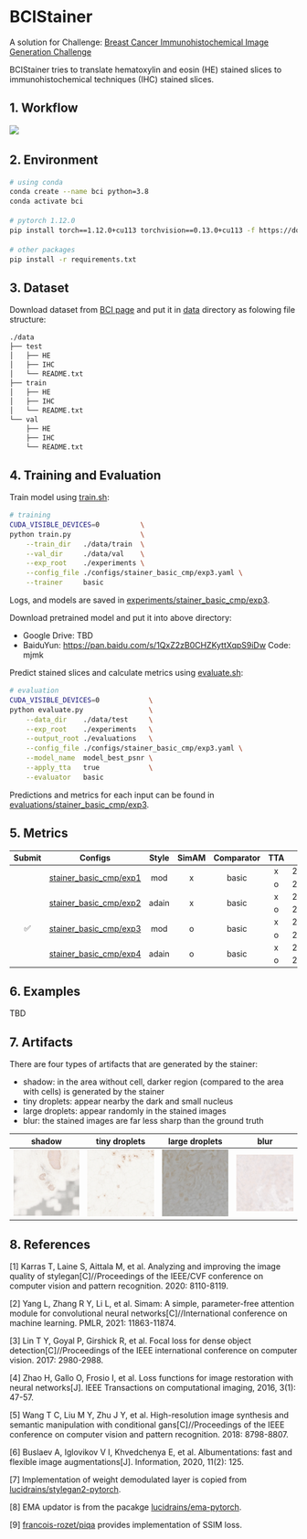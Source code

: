 # BCIStainer

A solution for Challenge: [Breast Cancer Immunohistochemical Image Generation Challenge](https://bci.grand-challenge.org/)

BCIStainer tries to translate hematoxylin and eosin (HE) stained slices to immunohistochemical techniques (IHC) stained slices.

## 1. Workflow

<img src="/home/quqixun/Projects/BCI-Challenge-dev/assets/workflow_1662x3930.jpg" width=800 />

## 2. Environment

```bash
# using conda
conda create --name bci python=3.8
conda activate bci

# pytorch 1.12.0
pip install torch==1.12.0+cu113 torchvision==0.13.0+cu113 -f https://download.pytorch.org/whl/torch_stable.html

# other packages
pip install -r requirements.txt
```

## 3. Dataset

Download dataset from [BCI page](https://bupt-ai-cz.github.io/BCI/) and put it in [data](./data) directory as folowing file structure:

```
./data
├── test
│   ├── HE
│   ├── IHC
│   └── README.txt
├── train
│   ├── HE
│   ├── IHC
│   └── README.txt
└── val
    ├── HE
    ├── IHC
    └── README.txt
```

## 4. Training and Evaluation

Train model using [train.sh](./scripts/train.sh):

```bash
# training
CUDA_VISIBLE_DEVICES=0          \
python train.py                 \
    --train_dir   ./data/train  \
    --val_dir     ./data/val    \
    --exp_root    ./experiments \
    --config_file ./configs/stainer_basic_cmp/exp3.yaml \
    --trainer     basic
```

Logs, and models are saved in [experiments/stainer_basic_cmp/exp3](./experiments/stainer_basic_cmp/exp3).

Download pretrained model and put it into above directory:

- Google Drive: TBD
- BaiduYun: https://pan.baidu.com/s/1QxZ2zB0CHZKyttXqpS9iDw  Code: mjmk

Predict stained slices and calculate metrics using [evaluate.sh](./scripts/evaluate.sh):

```bash
# evaluation
CUDA_VISIBLE_DEVICES=0            \
python evaluate.py                \
    --data_dir    ./data/test     \
    --exp_root    ./experiments   \
    --output_root ./evaluations   \
    --config_file ./configs/stainer_basic_cmp/exp3.yaml \
    --model_name  model_best_psnr \
    --apply_tta   true            \
    --evaluator   basic
```

Predictions and metrics for each input can be found in [evaluations/stainer_basic_cmp/exp3](./evaluations/stainer_basic_cmp/exp3).

## 5. Metrics

<table style="text-align:center">
    <thead>
        <tr>
            <th>Submit</th>
            <th>Configs</th>
            <th>Style</th>
            <th>SimAM</th>
            <th>Comparator</th>
            <th>TTA</th>
            <th>PSNR</th>
            <th>SSIM</th>
        </tr>
    </thead>
    <tbody>
        <tr>
            <td rowspan="2"></td>
            <td rowspan="2"><a href="./configs/stainer_basic_cmp/exp1.yaml">stainer_basic_cmp/exp1</a></td>
            <td rowspan="2">mod</td>
            <td rowspan="2">x</td>
            <td rowspan="2">basic</td>
            <td>x</td>
            <td>22.3711</td>
            <td>0.5293</td>
        </tr>
        <tr>
            <td>o</td>
            <td>22.7570</td>
            <td>0.5743</td>
        </tr>
        <tr>
            <td rowspan="2"></td>
            <td rowspan="2"><a href="./configs/stainer_basic_cmp/exp2.yaml">stainer_basic_cmp/exp2</a></td>
            <td rowspan="2">adain</td>
            <td rowspan="2">x</td>
            <td rowspan="2">basic</td>
            <td>x</td>
            <td>22.8123</td>
            <td>0.5273</td>
        </tr>
        <tr>
            <td>o</td>
            <td>23.3942</td>
            <td>0.5833</td>
        </tr>
        <tr>
            <td rowspan="2">&#9989;</td>
            <td rowspan="2"><a href="./configs/stainer_basic_cmp/exp3.yaml">stainer_basic_cmp/exp3</a></td>
            <td rowspan="2">mod</td>
            <td rowspan="2">o</td>
            <td rowspan="2">basic</td>
            <td>x</td>
            <td>22.5357</td>
            <td>0.5175</td>
        </tr>
        <tr>
            <td>o</td>
            <td>22.9293</td>
            <td>0.5585</td>
        </tr>
        <tr>
            <td rowspan="2"></td>
            <td rowspan="2"><a href="./configs/stainer_basic_cmp/exp4.yaml">stainer_basic_cmp/exp4</a></td>
            <td rowspan="2">adain</td>
            <td rowspan="2">o</td>
            <td rowspan="2">basic</td>
            <td>x</td>
            <td>22.5447</td>
            <td>0.5316</td>
        </tr>
        <tr>
            <td>o</td>
            <td>22.9809</td>
            <td>0.5697</td>
        </tr>
    </tbody>
</table>

## 6. Examples

TBD

## 7. Artifacts

There are four types of artifacts that are generated by the stainer:

- shadow: in the area without cell, darker region (compared to the area with cells) is generated by the stainer
- tiny droplets: appear nearby the dark and small nucleus
- large droplets: appear randomly in the stained images
- blur: the stained images are far less sharp than the ground truth

|                        shadow                         |                        tiny droplets                         |                        large droplets                        |                        blur                         |
| :---------------------------------------------------: | :----------------------------------------------------------: | :----------------------------------------------------------: | :-------------------------------------------------: |
| <img src="./assets/artifacts/shadow.png" width=200 /> | <img src="./assets/artifacts/small_droplets.png" width=200 /> | <img src="./assets/artifacts/large_droplets.png" width=200 /> | <img src="./assets/artifacts/blur.png" width=200 /> |

## 8. References

[1] Karras T, Laine S, Aittala M, et al. Analyzing and improving the image quality of stylegan[C]//Proceedings of the IEEE/CVF conference on computer vision and pattern recognition. 2020: 8110-8119.

[2] Yang L, Zhang R Y, Li L, et al. Simam: A simple, parameter-free attention module for convolutional neural networks[C]//International conference on machine learning. PMLR, 2021: 11863-11874.

[3] Lin T Y, Goyal P, Girshick R, et al. Focal loss for dense object detection[C]//Proceedings of the IEEE international conference on computer vision. 2017: 2980-2988.

[4] Zhao H, Gallo O, Frosio I, et al. Loss functions for image restoration with neural networks[J]. IEEE Transactions on computational imaging, 2016, 3(1): 47-57.

[5] Wang T C, Liu M Y, Zhu J Y, et al. High-resolution image synthesis and semantic manipulation with conditional gans[C]//Proceedings of the IEEE conference on computer vision and pattern recognition. 2018: 8798-8807.

[6] Buslaev A, Iglovikov V I, Khvedchenya E, et al. Albumentations: fast and flexible image augmentations[J]. Information, 2020, 11(2): 125.

[7] Implementation of weight demodulated layer is copied from [lucidrains/stylegan2-pytorch](https://github.com/lucidrains/stylegan2-pytorch).

[8] EMA updator is from the pacakge [lucidrains/ema-pytorch](https://github.com/lucidrains/ema-pytorch).

[9] [francois-rozet/piqa](https://github.com/francois-rozet/piqa) provides implementation of SSIM loss.

